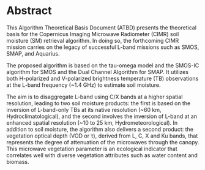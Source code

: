 # Abstract

This Algorithm Theoretical Basis Document (ATBD) presents the theoretical basis for the Copernicus Imaging Microwave Radiometer (CIMR) soil moisture (SM) retrieval algorithm. In doing so, the forthcoming CIMR mission carries on the legacy of successful L-band missions such as SMOS, SMAP, and Aquarius.

The proposed algorithm is based on the tau-omega model and the SMOS-IC algorithm for SMOS and the Dual Channel Algorithm for SMAP. It utilizes both H-polarized and V-polarized brightness temperature (TB) observations at the L-band frequency (~1.4 GHz) to estimate soil moisture.

The aim is to disaggregate L-band using C/X bands at a higher spatial resolution, leading to two soil moisture products: the first is based on the inversion of L-band-only TBs at its native resolution (~60 km, Hydroclimatological), and the second involves the inversion of L-band at an enhanced spatial resolution (~10 to 25 km, Hydrometeorological). In addition to soil moisture, the algorithm also delivers a second product: the vegetation optical depth (VOD or τ), derived from L, C, X and Ku bands, that represents the degree of attenuation of the microwaves through the canopy. This microwave vegetation parameter is an ecological indicator that correlates well with diverse vegetation attributes such as water content and biomass.